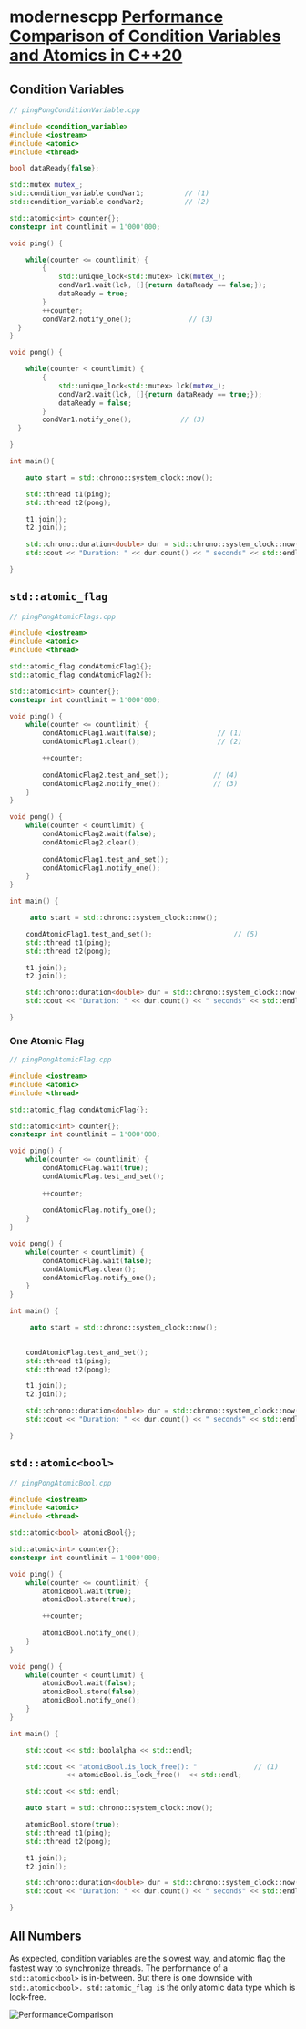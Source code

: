 # modernescpp [Performance Comparison of Condition Variables and Atomics in C++20](https://www.modernescpp.com/index.php/component/jaggyblog/performancecomparison-of-condition-variables-and-atomics-in-c-20)

## Condition Variables

```C++
// pingPongConditionVariable.cpp

#include <condition_variable>
#include <iostream>
#include <atomic>
#include <thread>

bool dataReady{false};

std::mutex mutex_;
std::condition_variable condVar1;          // (1)
std::condition_variable condVar2;          // (2)

std::atomic<int> counter{};
constexpr int countlimit = 1'000'000;

void ping() {

    while(counter <= countlimit) {
        {
            std::unique_lock<std::mutex> lck(mutex_);
            condVar1.wait(lck, []{return dataReady == false;});
            dataReady = true;
        }
        ++counter;                          
        condVar2.notify_one();              // (3)
  }
}

void pong() {

    while(counter < countlimit) {  
        {
            std::unique_lock<std::mutex> lck(mutex_);
            condVar2.wait(lck, []{return dataReady == true;});
            dataReady = false;
        }
        condVar1.notify_one();            // (3)
  }

}

int main(){

    auto start = std::chrono::system_clock::now();  

    std::thread t1(ping);
    std::thread t2(pong);

    t1.join();
    t2.join();
  
    std::chrono::duration<double> dur = std::chrono::system_clock::now() - start;
    std::cout << "Duration: " << dur.count() << " seconds" << std::endl;

}
```

## `std::atomic_flag`

```c++
// pingPongAtomicFlags.cpp

#include <iostream>
#include <atomic>
#include <thread>

std::atomic_flag condAtomicFlag1{};
std::atomic_flag condAtomicFlag2{};

std::atomic<int> counter{};
constexpr int countlimit = 1'000'000;

void ping() {
    while(counter <= countlimit) {
        condAtomicFlag1.wait(false);               // (1)
        condAtomicFlag1.clear();                   // (2)

        ++counter;
        
        condAtomicFlag2.test_and_set();           // (4)
        condAtomicFlag2.notify_one();             // (3)
    }
}

void pong() {
    while(counter < countlimit) {
        condAtomicFlag2.wait(false);
        condAtomicFlag2.clear();
        
        condAtomicFlag1.test_and_set();
        condAtomicFlag1.notify_one();
    }
}

int main() {

     auto start = std::chrono::system_clock::now();  

    condAtomicFlag1.test_and_set();                    // (5)
    std::thread t1(ping);
    std::thread t2(pong);

    t1.join();
    t2.join();

    std::chrono::duration<double> dur = std::chrono::system_clock::now() - start;
    std::cout << "Duration: " << dur.count() << " seconds" << std::endl;

}
```

### One Atomic Flag

```c++
// pingPongAtomicFlag.cpp

#include <iostream>
#include <atomic>
#include <thread>

std::atomic_flag condAtomicFlag{};

std::atomic<int> counter{};
constexpr int countlimit = 1'000'000;

void ping() {
    while(counter <= countlimit) {
        condAtomicFlag.wait(true);
        condAtomicFlag.test_and_set();
        
        ++counter;
        
        condAtomicFlag.notify_one();
    }
}

void pong() {
    while(counter < countlimit) {
        condAtomicFlag.wait(false);
        condAtomicFlag.clear();
        condAtomicFlag.notify_one();
    }
}

int main() {

     auto start = std::chrono::system_clock::now();  

    
    condAtomicFlag.test_and_set();
    std::thread t1(ping);
    std::thread t2(pong);

    t1.join();
    t2.join();

    std::chrono::duration<double> dur = std::chrono::system_clock::now() - start;
    std::cout << "Duration: " << dur.count() << " seconds" << std::endl;

}
```

## `std::atomic<bool>`

```c++
// pingPongAtomicBool.cpp

#include <iostream>
#include <atomic>
#include <thread>

std::atomic<bool> atomicBool{};

std::atomic<int> counter{};
constexpr int countlimit = 1'000'000;

void ping() {
    while(counter <= countlimit) {
        atomicBool.wait(true);
        atomicBool.store(true);

        ++counter;
        
        atomicBool.notify_one();
    }
}

void pong() {
    while(counter < countlimit) {
        atomicBool.wait(false);
        atomicBool.store(false);
        atomicBool.notify_one();
    }
}

int main() {

    std::cout << std::boolalpha << std::endl;

    std::cout << "atomicBool.is_lock_free(): "              // (1)
              << atomicBool.is_lock_free()  << std::endl; 

    std::cout << std::endl;

    auto start = std::chrono::system_clock::now();

    atomicBool.store(true);
    std::thread t1(ping);
    std::thread t2(pong);

    t1.join();
    t2.join();

    std::chrono::duration<double> dur = std::chrono::system_clock::now() - start;
    std::cout << "Duration: " << dur.count() << " seconds" << std::endl;

}
```

## All Numbers

As expected, condition variables are the slowest way, and atomic flag the fastest way to synchronize threads. The performance of a` std::atomic<bool>` is in-between. But there is one downside with `std:.atomic<bool>. std::atomic_flag i`s the only atomic data type which is lock-free.

![PerformanceComparison](https://www.modernescpp.com/images/blog/Cpp20/PerformanceComparisonConditionVariablesAtomics/PerformanceComparison.png)